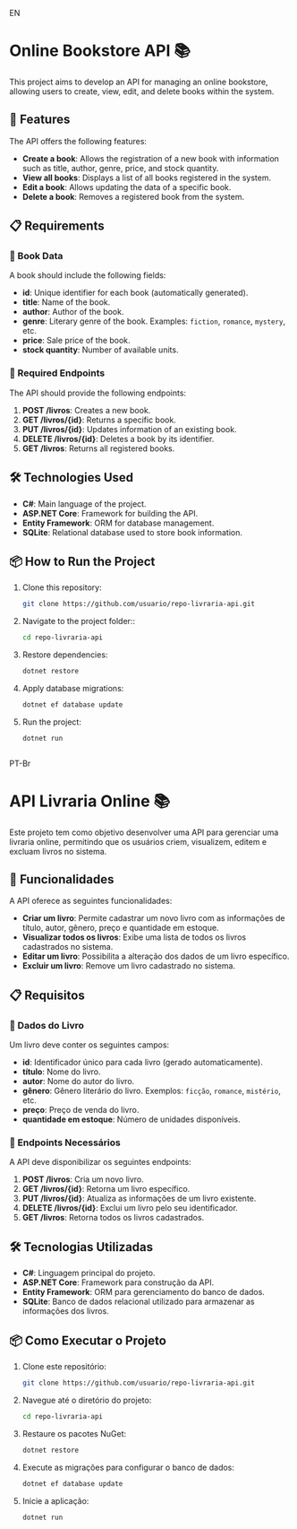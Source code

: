 EN
# Online Bookstore API 📚

This project aims to develop an API for managing an online bookstore, allowing users to create, view, edit, and delete books within the system.

## 🚀 Features

The API offers the following features:

- **Create a book**: Allows the registration of a new book with information such as title, author, genre, price, and stock quantity.
- **View all books**: Displays a list of all books registered in the system.
- **Edit a book**: Allows updating the data of a specific book.
- **Delete a book**: Removes a registered book from the system.

## 📋 Requirements

### 📝 Book Data

A book should include the following fields:

- **id**: Unique identifier for each book (automatically generated).
- **title**: Name of the book.
- **author**: Author of the book.
- **genre**: Literary genre of the book. Examples: `fiction`, `romance`, `mystery`, etc.
- **price**: Sale price of the book.
- **stock quantity**: Number of available units.

### 🔗 Required Endpoints

The API should provide the following endpoints:

1. **POST /livros**: Creates a new book.
2. **GET /livros/{id}**: Returns a specific book.
3. **PUT /livros/{id}**: Updates information of an existing book.
4. **DELETE /livros/{id}**: Deletes a book by its identifier.
5. **GET /livros**: Returns all registered books.

## 🛠️ Technologies Used

- **C#**: Main language of the project.
- **ASP.NET Core**: Framework for building the API.
- **Entity Framework**: ORM for database management.
- **SQLite**: Relational database used to store book information.

## 📦 How to Run the Project

1. Clone this repository:

   ```bash
   git clone https://github.com/usuario/repo-livraria-api.git

2. Navigate to the project folder::

   ```bash
   cd repo-livraria-api

3. Restore dependencies:

   ```bash
   dotnet restore
   
4. Apply database migrations:

   ```bash
   dotnet ef database update
   
5. Run the project:

   ```bash
   dotnet run



PT-Br
# API Livraria Online 📚

Este projeto tem como objetivo desenvolver uma API para gerenciar uma livraria online, permitindo que os usuários criem, visualizem, editem e excluam livros no sistema.

## 🚀 Funcionalidades

A API oferece as seguintes funcionalidades:

- **Criar um livro**: Permite cadastrar um novo livro com as informações de título, autor, gênero, preço e quantidade em estoque.
- **Visualizar todos os livros**: Exibe uma lista de todos os livros cadastrados no sistema.
- **Editar um livro**: Possibilita a alteração dos dados de um livro específico.
- **Excluir um livro**: Remove um livro cadastrado no sistema.

## 📋 Requisitos

### 📝 Dados do Livro

Um livro deve conter os seguintes campos:

- **id**: Identificador único para cada livro (gerado automaticamente).
- **título**: Nome do livro.
- **autor**: Nome do autor do livro.
- **gênero**: Gênero literário do livro. Exemplos: `ficção`, `romance`, `mistério`, etc.
- **preço**: Preço de venda do livro.
- **quantidade em estoque**: Número de unidades disponíveis.

### 🔗 Endpoints Necessários

A API deve disponibilizar os seguintes endpoints:

1. **POST /livros**: Cria um novo livro.
2. **GET /livros/{id}**: Retorna um livro específico.
3. **PUT /livros/{id}**: Atualiza as informações de um livro existente.
4. **DELETE /livros/{id}**: Exclui um livro pelo seu identificador.
5. **GET /livros**: Retorna todos os livros cadastrados.

## 🛠️ Tecnologias Utilizadas

- **C#**: Linguagem principal do projeto.
- **ASP.NET Core**: Framework para construção da API.
- **Entity Framework**: ORM para gerenciamento do banco de dados.
- **SQLite**: Banco de dados relacional utilizado para armazenar as informações dos livros.

## 📦 Como Executar o Projeto

1. Clone este repositório:

   ```bash
   git clone https://github.com/usuario/repo-livraria-api.git

2. Navegue até o diretório do projeto:

   ```bash
   cd repo-livraria-api

3. Restaure os pacotes NuGet:

   ```bash
   dotnet restore
   
4. Execute as migrações para configurar o banco de dados:

   ```bash
   dotnet ef database update
   
5. Inicie a aplicação:

   ```bash
   dotnet run
